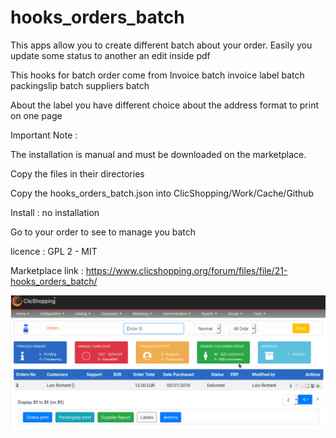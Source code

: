 # hooks_orders_batch


This apps allow you to create different batch about your order.
Easily you update some status to another an edit inside pdf


This hooks for batch order come from
Invoice batch
invoice label batch
packingslip batch
suppliers batch

About the label you have different choice about the address format to print on one page

Important Note :

 
The installation is manual and must be downloaded on the marketplace.

Copy the files in their directories

Copy the hooks_orders_batch.json into ClicShopping/Work/Cache/Github

Install : no installation

Go to your order to see to manage you batch

licence  : GPL 2 - MIT

Marketplace link : https://www.clicshopping.org/forum/files/file/21-hooks_orders_batch/

![batch](https://github.com/ClicShoppingOfficialModulesV3/hooks_orders_batch/blob/master/ModuleInfosJson/orders_batch.png)